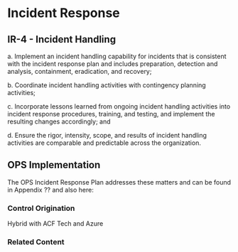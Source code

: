# Incident Response
## IR-4 - Incident Handling

a. Implement an incident handling capability for incidents that is consistent with the incident response plan and includes preparation, detection and analysis, containment, eradication, and recovery;

b. Coordinate incident handling activities with contingency planning activities;

c. Incorporate lessons learned from ongoing incident handling activities into incident response procedures, training, and testing, and implement the resulting changes accordingly; and

d. Ensure the rigor, intensity, scope, and results of incident handling activities are comparable and predictable across the organization.

## OPS Implementation

The OPS Incident Response Plan addresses these matters and can be found in Appendix ?? and also here:

### Control Origination

Hybrid with ACF Tech and Azure

### Related Content
